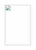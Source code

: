 <p>
<a href="https://www.goodreads.com/book/show/55339408-noise">
<img border="0" src="https://i.gr-assets.com/images/S/compressed.photo.goodreads.com/books/1617709587l/55339408.jpg" width="86" height="133.3">
</a>
</p>
